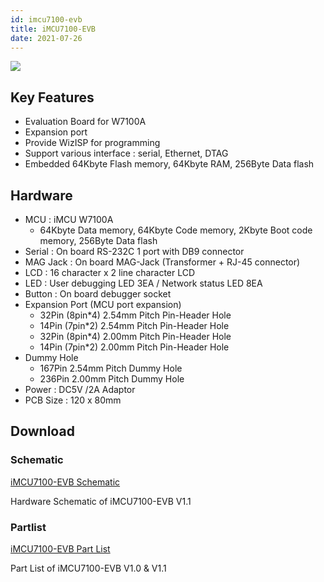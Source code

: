 ```yaml
---
id: imcu7100-evb
title: iMCU7100-EVB
date: 2021-07-26
---
```


![](https://d3cmhcsnvv7jc.cloudfront.net/docs/img/products/w7100a/w7100A_evb_f-280.jpg)

## Key Features

- Evaluation Board for W7100A
- Expansion port
- Provide WizISP for programming
- Support various interface : serial, Ethernet, DTAG
- Embedded 64Kbyte Flash memory, 64Kbyte RAM, 256Byte Data flash

## Hardware

- MCU : iMCU W7100A
    - 64Kbyte Data memory, 64Kbyte Code memory, 2Kbyte Boot code memory, 256Byte Data flash
- Serial : On board RS-232C 1 port with DB9 connector
- MAG Jack : On board MAG-Jack (Transformer + RJ-45 connector)
- LCD : 16 character x 2 line character LCD
- LED : User debugging LED 3EA / Network status LED 8EA
- Button : On board debugger socket
- Expansion Port (MCU port expansion)
    - 32Pin (8pin*4) 2.54mm Pitch Pin-Header Hole
    - 14Pin (7pin*2) 2.54mm Pitch Pin-Header Hole
    - 32Pin (8pin*4) 2.00mm Pitch Pin-Header Hole
    - 14Pin (7pin*2) 2.00mm Pitch Pin-Header Hole
- Dummy Hole
    - 167Pin 2.54mm Pitch Dummy Hole
    - 236Pin 2.00mm Pitch Dummy Hole
- Power : DC5V /2A Adaptor
- PCB Size : 120 x 80mm

## Download

### Schematic

<a href="https://d3cmhcsnvv7jc.cloudfront.net/docs/img/products/w7100a/iMCU7100EVB_Schematic.zip" target="_blank">iMCU7100-EVB Schematic</a>

Hardware Schematic of iMCU7100-EVB V1.1

### Partlist

<a href="https://d3cmhcsnvv7jc.cloudfront.net/docs/img/products/w7100a/iMCU7100EVB_Partlist.zip" target="_blank">iMCU7100-EVB Part List</a>

Part List of iMCU7100-EVB V1.0 & V1.1